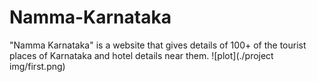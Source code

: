 # Namma-Karnataka
"Namma Karnataka" is a website that gives details of 100+ of the tourist places of Karnataka and hotel details near them.
![plot](./project img/first.png)
